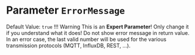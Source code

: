 # Parameter `ErrorMessage`
Default Value: `true`
!!! Warning
    This is an **Expert Parameter**! Only change it if you understand what it does!
Do not show error message in return value.
In an error case, the last valid number will be used for the various transmission protocols (MQTT, InfluxDB, REST, ...).
